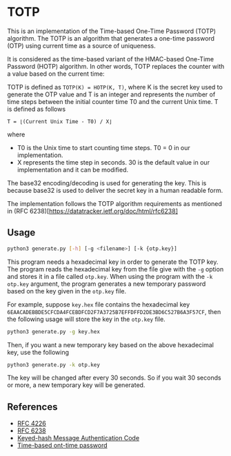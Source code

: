 # TOTP

This is an implementation of the Time-based One-Time Password (TOTP) algorithm. The TOTP is an algorithm that generates a one-time password (OTP) using current time as a source of uniqueness.

It is considered as the time-based variant of the HMAC-based One-Time Password (HOTP) algorithm. In other words, TOTP replaces the counter with a value based on the current time:

TOTP is defined as `TOTP(K) = HOTP(K, T)`, where K is the secret key used to generate the OTP value and T is an integer and represents the number of time steps between the initial counter time T0 and the current Unix time. T is defined as follows

```
T = ⌊(Current Unix Time - T0) / X⌋
```

where
* T0 is the Unix time to start counting time steps. T0 = 0 in our implementation.
* X represents the time step in seconds. 30 is the default value in our implementation and it can be modified.


The base32 encoding/decoding is used for generating the key. This is because base32 is used to deliver the secret key in a human readable form.


The implementation follows the TOTP algorithm requirements as mentioned in (RFC 6238)[https://datatracker.ietf.org/doc/html/rfc6238]


## Usage

```bash
python3 generate.py [-h] [-g <filename>] [-k {otp.key}]
```

This program needs a hexadecimal key in order to generate the TOTP key. The program reads the hexadecimal key from the file give with the `-g` option and stores it in a file called `otp.key`. When using the program with the `-k otp.key` argument, the program generates a new temporary password based on the key given in the `otp.key` file.

For example, suppose `key.hex` file contains the hexadecimal key `6EAACADEBBDE5CFCDA4FCEBDFCD2F7A3725B7EFFDFFD2DE3BD6C527B6A3F57CF`, then the following usage will store the key in the `otp.key` file.

```bash
python3 generate.py -g key.hex
```

Then, if you want a new temporary key based on the above hexadecimal key, use the following

```bash
python3 generate.py -k otp.key
```

The key will be changed after every 30 seconds. So if you wait 30 seconds or more, a new temporary key will be generated.


## References

* [RFC 4226](https://datatracker.ietf.org/doc/html/rfc4226)
* [RFC 6238](https://datatracker.ietf.org/doc/html/rfc6238)
* [Keyed-hash Message Authentication Code](https://en.wikipedia.org/wiki/HMAC)
* [Time-based ont-time password](https://en.wikipedia.org/wiki/Time-based_one-time_password)
